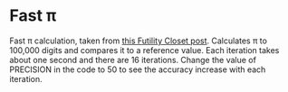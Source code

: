 # Fast π

Fast π calculation, taken from
[this Futility Closet post](http://www.futilitycloset.com/2015/10/04/easy-pi/).
Calculates π to 100,000 digits and compares it to a reference value. Each iteration
takes about one second and there are 16 iterations. Change the value of PRECISION
in the code to 50 to see the accuracy increase with each iteration.

